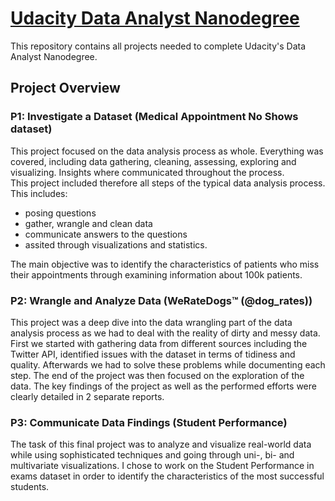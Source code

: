 # [Udacity Data Analyst Nanodegree](https://www.udacity.com/course/data-analyst-nanodegree--nd002)
This repository contains all projects needed to complete Udacity's Data Analyst Nanodegree.


## Project Overview
### P1: Investigate a Dataset (Medical Appointment No Shows dataset)

This project focused on the data analysis process as whole. 
Everything was covered, including data gathering, cleaning, assessing, exploring and visualizing. Insights where communicated throughout the process.  
This project included therefore all steps of the typical data analysis process. This includes:
- posing questions
- gather, wrangle and clean data 
- communicate answers to the questions 
- assited through visualizations and statistics. 

The main objective was to identify the characteristics of patients who miss their appointments through examining information about 100k patients.
### P2: Wrangle and Analyze Data (WeRateDogs™ (@dog_rates))

This project was a deep dive into the data wrangling part of the data analysis process as we had to deal with the reality of dirty and messy data. First we started with gathering data from different sources including the Twitter API, identified issues with the dataset in terms of tidiness and quality. Afterwards we had to solve these problems while documenting each step. The end of the project was then focused on the exploration of the data.
The key findings of the project as well as the performed efforts were clearly detailed in 2 separate reports.

### P3: Communicate Data Findings (Student Performance)

The task of this final project was to analyze and visualize real-world data while using sophisticated techniques and going through uni-, bi- and multivariate visualizations.
I chose to work on the Student Performance in exams dataset in order to  identify the characteristics of the most successful students.
